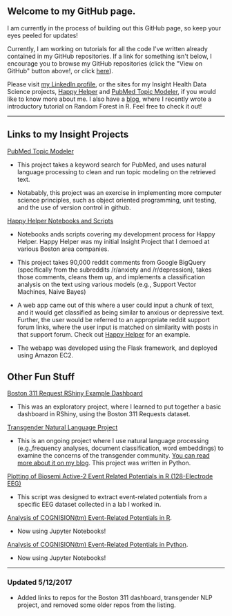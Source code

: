 ## **Welcome to my GitHub page.**

I am currently in the process of building out this GitHub page, so keep your eyes peeled for updates!

Currently, I am working on tutorials for all the code I've written already contained in my GitHub repositories. If a link for something isn't below, I encourage you to browse my GitHub repositories (click the "View on GitHub" button above!, or click [here](https://github.com/mjtat)).

Please visit [my LinkedIn profile](https://www.linkedin.com/in/michelle-tat-175542117), or the sites for my Insight Health Data Science projects, [Happy Helper](http://www.happyhelper.site) and [PubMed Topic Modeler](https://github.com/mjtat/PubMed-Topic-Modeler), if you would like to know more about me. I also have a [blog](https://medium.com/towards-data-science/seeing-the-random-forest-from-the-decision-trees-an-intuitive-explanation-of-random-forest-beaa2d6a0d80), where I recently wrote a introductory tutorial on Random Forest in R. Feel free to check it out!


***
## **Links to my Insight Projects** 

[PubMed Topic Modeler](https://github.com/mjtat/PubMed-Topic-Modeler)
* This project takes a keyword search for PubMed, and uses natural language processing to clean and run topic modeling on the retrieved text.

* Notabably, this project was an exercise in implementing more computer science principles, such as object oriented programming, unit testing, and the use of version control in github.

[Happy Helper Notebooks and Scripts](https://github.com/mjtat/Happy-Helper)
* Notebooks ands scripts covering my development process for Happy Helper. Happy Helper was my initial Insight Project that I demoed at various Boston area companies.

* This project takes 90,000 reddit comments from Google BigQuery (specifically from the subreddits /r/anxiety and /r/depression), takes those comments, cleans them up, and implements a classification analysis on the text using various models (e.g., Support Vector Machines, Naive Bayes)

* A web app came out of this where a user could input a chunk of text, and it would get classified as being similar to anxious or depressive text. Further, the user would be referred to an appropriate reddit support forum links, where the user input is matched on similarity with posts in that support forum. Check out [Happy Helper](www.happyhelper.site) for an example.

* The webapp was developed using the Flask framework, and deployed using Amazon EC2.

## **Other Fun Stuff**
[Boston 311 Request RShiny Example Dashboard](https://github.com/mjtat/Boston_311_Dashboard)
* This was an exploratory project, where I learned to put together a basic dashboard in RShiny, using the Boston 311 Requests dataset.

[Transgender Natural Language Project](https://github.com/mjtat/Trans-NLP-Project)
* This is an ongoing project where I use natural language processing (e.g.,frequency analyses, document classification, word embeddings) to examine the concerns of the transgender community. [You can read more about it on my blog](https://medium.com/towards-data-science/nlp-for-the-lgbtqia-community-a-primer-on-natural-language-processing-part-1-7f0ffd1bb54d). This project was written in Python.

[Plotting of Biosemi Active-2 Event Related Potentials in R (128-Electrode EEG)](https://github.com/mjtat/Plotting-Event-Related-Potentials-using-Biosemi-Active-2-128-Electrode-System-Data)

* This script was designed to extract event-related potentials from a specific EEG dataset collected in a lab I worked in.

[Analysis of COGNISION(tm) Event-Related Potentials in R](https://github.com/mjtat/Plotting-event-related-potentials-in-R). 

* Now using Jupyter Notebooks!

[Analysis of COGNISION(tm) Event-Related Potentials in Python](https://github.com/mjtat/Plotting-Event-Related-Potentials-in-Python). 

* Now using Jupyter Notebooks!

***
### Updated 5/12/2017
* Added links to repos for the Boston 311 dashboard, transgender NLP project, and removed some older repos from the listing.
